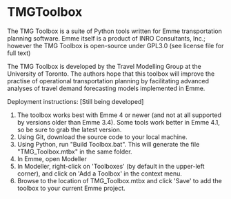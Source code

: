 TMGToolbox
==========

The TMG Toolbox is a suite of Python tools written for Emme transportation planning software. Emme itself is a product of INRO Consultants, Inc.; however the TMG Toolbox is open-source under GPL3.0 (see license file for full text)

The TMG Toolbox is developed by the Travel Modelling Group at the University of Toronto. The authors hope that this toolbox will improve the practise of operational transportation planning by facilitating advanced analyses of travel demand forecasting models implemented in Emme.

Deployment instructions:
  [Still being developed]
 
  1. The toolbox works best with Emme 4 or newer (and not at all supported by versions older than Emme 3.4). Some tools work better in Emme 4.1, so be sure to grab the latest version.
  2. Using Git, download the source code to your local machine.
  3. Using Python, run "Build Toolbox.bat". This will generate the file "TMG_Toolbox.mtbx" in the same folder.
  4. In Emme, open Modeller
  5. In Modeller, right-click on 'Toolboxes' (by default in the upper-left corner), and click on 'Add a Toolbox' in the context menu.
  6. Browse to the location of TMG_Toolbox.mtbx and click 'Save' to add the toolbox to your current Emme project.
